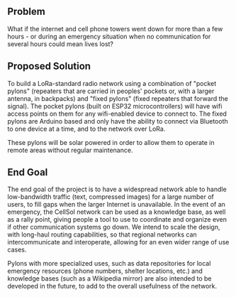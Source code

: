 ## Problem
What if the internet and cell phone towers went down for more than a few hours - or during an emergency situation when no communication for several hours could mean lives lost?

## Proposed Solution 
To build a LoRa-standard radio network using a combination of "pocket pylons" (repeaters that are carried in peoples' pockets or, with a larger antenna, in backpacks) and "fixed pylons" (fixed repeaters that forward the signal).
The pocket pylons (built on ESP32 microcontrollers) will have wifi access points on them for any wifi-enabled device to connect to. 
The fixed pylons are Arduino based and only have the ability to connect via Bluetooth to one device at a time, and to the network over LoRa.

These pylons will be solar powered in order to allow them to operate in remote areas without regular maintenance.

## End Goal

The end goal of the project is to have a widespread network able to handle low-bandwidth traffic (text, compressed images) for a large number of users, to fill gaps when the larger Internet is unavailable.
In the event of an emergency, the CellSol network can be used as a knowledge base, as well as a rally point, giving people a tool to use to coordinate and organize even if other communication systems go
down. We intend to scale the design, with long-haul routing capabilities, so that regional networks can intercommunicate and interoperate, allowing for an even wider range of use cases.

Pylons with more specialized uses, such as data repositories for local emergency resources (phone numbers, shelter locations, etc.) and knowledge bases (such as a Wikipedia mirror) are also intended to be
developed in the future, to add to the overall usefulness of the network.